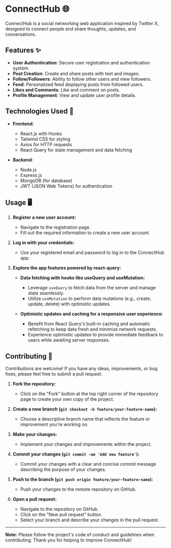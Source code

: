 # ConnectHub 🌐

ConnectHub is a social networking web application inspired by Twitter X, designed to connect people and share thoughts, updates, and conversations.

<!-- ![ConnectHub Screenshot](/path/to/screenshot.png) -->

## Features ✨

- **User Authentication**: Secure user registration and authentication system.
- **Post Creation**: Create and share posts with text and images.
- **Follow/Followers**: Ability to follow other users and view followers.
- **Feed**: Personalized feed displaying posts from followed users.
- **Likes and Comments**: Like and comment on posts.
- **Profile Management**: View and update user profile details.

## Technologies Used 🚀

- **Frontend**:
  - React.js with Hooks
  - Tailwind CSS for styling
  - Axios for HTTP requests
  - React Query for state management and data fetching

- **Backend**:
  - Node.js
  - Express.js
  - MongoDB (for database)
  - JWT (JSON Web Tokens) for authentication
  
## Usage 🖥️

1. **Register a new user account:**
   - Navigate to the registration page.
   - Fill out the required information to create a new user account.

2. **Log in with your credentials:**
   - Use your registered email and password to log in to the ConnectHub app.

3. **Explore the app features powered by react-query:**
   - **Data fetching with hooks like useQuery and useMutation:** 
     - Leverage `useQuery` to fetch data from the server and manage state seamlessly.
     - Utilize `useMutation` to perform data mutations (e.g., create, update, delete) with optimistic updates.
   
   - **Optimistic updates and caching for a responsive user experience:**
     - Benefit from React Query's built-in caching and automatic refetching to keep data fresh and minimize network requests.
     - Experience optimistic updates to provide immediate feedback to users while awaiting server responses.

## Contributing 🌟

Contributions are welcome! If you have any ideas, improvements, or bug fixes, please feel free to submit a pull request.

1. **Fork the repository:**
   - Click on the "Fork" button at the top right corner of the repository page to create your own copy of the project.

2. **Create a new branch (`git checkout -b feature/your-feature-name`):**
   - Choose a descriptive branch name that reflects the feature or improvement you're working on.

3. **Make your changes:**
   - Implement your changes and improvements within the project.

4. **Commit your changes (`git commit -am 'Add new feature'`):**
   - Commit your changes with a clear and concise commit message describing the purpose of your changes.

5. **Push to the branch (`git push origin feature/your-feature-name`):**
   - Push your changes to the remote repository on GitHub.

6. **Open a pull request:**
   - Navigate to the repository on GitHub.
   - Click on the "New pull request" button.
   - Select your branch and describe your changes in the pull request.

---

**Note:** Please follow the project's code of conduct and guidelines when contributing. Thank you for helping to improve ConnectHub!

